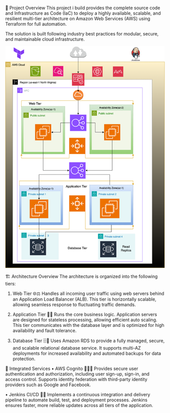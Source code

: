 🚀 Project Overview
This project i build provides the complete source code and Infrastructure as Code (IaC) to deploy a highly available, scalable, and resilient multi-tier architecture on Amazon Web Services (AWS) using Terraform for full automation.

The solution is built following industry best practices for modular, secure, and maintainable cloud infrastructure.

![AWS Architecture Diagram](images/My-AWS-Architeture-Diagram1.drawio.png)


🏗️ Architecture Overview
The architecture is organized into the following tiers:

1. Web Tier 🌐⚖️
Handles all incoming user traffic using web servers behind an Application Load Balancer (ALB). This tier is horizontally scalable, allowing seamless response to fluctuating traffic demands.

2. Application Tier 🧠🔄
Runs the core business logic. Application servers are designed for stateless processing, allowing efficient auto scaling. This tier communicates with the database layer and is optimized for high availability and fault tolerance.

3. Database Tier 🗄️🔐
Uses Amazon RDS to provide a fully managed, secure, and scalable relational database service. It supports multi-AZ deployments for increased availability and automated backups for data protection.

🔧 Integrated Services
• AWS Cognito 🔐🧑‍💼
Provides secure user authentication and authorization, including user sign-up, sign-in, and access control. Supports identity federation with third-party identity providers such as Google and Facebook.

• Jenkins CI/CD 🔄🚀
Implements a continuous integration and delivery pipeline to automate build, test, and deployment processes. Jenkins ensures faster, more reliable updates across all tiers of the application.